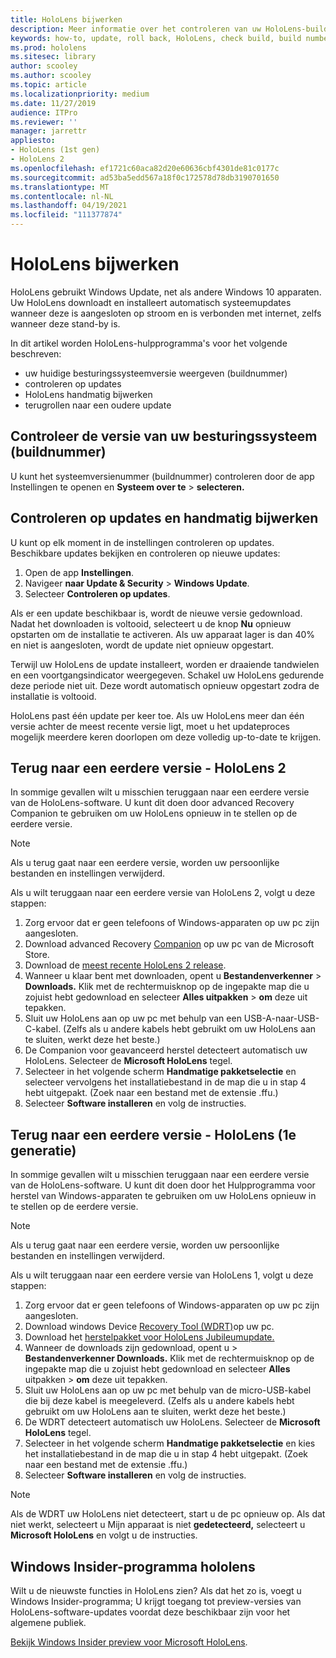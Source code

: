 ```yaml
---
title: HoloLens bijwerken
description: Meer informatie over het controleren van uw HoloLens-buildnummer, het up-to-date houden van apparaatupdates, het deelnemen aan het Insiders-programma en het terugdraaien van updates.
keywords: how-to, update, roll back, HoloLens, check build, build number
ms.prod: hololens
ms.sitesec: library
author: scooley
ms.author: scooley
ms.topic: article
ms.localizationpriority: medium
ms.date: 11/27/2019
audience: ITPro
ms.reviewer: ''
manager: jarrettr
appliesto:
- HoloLens (1st gen)
- HoloLens 2
ms.openlocfilehash: ef1721c60aca82d20e60636cbf4301de81c0177c
ms.sourcegitcommit: ad53ba5edd567a18f0c172578d78db3190701650
ms.translationtype: MT
ms.contentlocale: nl-NL
ms.lasthandoff: 04/19/2021
ms.locfileid: "111377874"
---
```

# <a name="update-hololens"></a>HoloLens bijwerken

HoloLens gebruikt Windows Update, net als andere Windows 10 apparaten. Uw HoloLens downloadt en installeert automatisch systeemupdates wanneer deze is aangesloten op stroom en is verbonden met internet, zelfs wanneer deze stand-by is.

In dit artikel worden HoloLens-hulpprogramma's voor het volgende beschreven:

- uw huidige besturingssysteemversie weergeven (buildnummer)
- controleren op updates
- HoloLens handmatig bijwerken
- terugrollen naar een oudere update

## <a name="check-your-operating-system-version-build-number"></a>Controleer de versie van uw besturingssysteem (buildnummer)

U kunt het systeemversienummer (buildnummer) controleren door de app Instellingen te openen en **Systeem over te**  >  **selecteren.**

## <a name="check-for-updates-and-manually-update"></a>Controleren op updates en handmatig bijwerken

U kunt op elk moment in de instellingen controleren op updates.  Beschikbare updates bekijken en controleren op nieuwe updates:

1. Open de app **Instellingen**.
1. Navigeer **naar Update & Security**  >  **Windows Update**.
1. Selecteer **Controleren op updates**.

Als er een update beschikbaar is, wordt de nieuwe versie gedownload. Nadat het downloaden is voltooid, selecteert u de knop **Nu** opnieuw opstarten om de installatie te activeren. Als uw apparaat lager is dan 40% en niet is aangesloten, wordt de update niet opnieuw opgestart.

Terwijl uw HoloLens de update installeert, worden er draaiende tandwielen en een voortgangsindicator weergegeven. Schakel uw HoloLens gedurende deze periode niet uit. Deze wordt automatisch opnieuw opgestart zodra de installatie is voltooid.

HoloLens past één update per keer toe.  Als uw HoloLens meer dan één versie achter de meest recente versie ligt, moet u het updateproces mogelijk meerdere keren doorlopen om deze volledig up-to-date te krijgen.

## <a name="go-back-to-a-previous-version---hololens-2"></a>Terug naar een eerdere versie - HoloLens 2

In sommige gevallen wilt u misschien teruggaan naar een eerdere versie van de HoloLens-software. U kunt dit doen door advanced Recovery Companion te gebruiken om uw HoloLens opnieuw in te stellen op de eerdere versie.

> [!NOTE]
> Als u terug gaat naar een eerdere versie, worden uw persoonlijke bestanden en instellingen verwijderd.

Als u wilt teruggaan naar een eerdere versie van HoloLens 2, volgt u deze stappen:

1. Zorg ervoor dat er geen telefoons of Windows-apparaten op uw pc zijn aangesloten.
1. Download advanced Recovery [Companion](https://www.microsoft.com/p/advanced-recovery-companion/9p74z35sfrs8?activetab=pivot:overviewtab) op uw pc van de Microsoft Store.
1. Download de [meest recente HoloLens 2 release](https://aka.ms/hololens2download).
1. Wanneer u klaar bent met downloaden, opent u **Bestandenverkenner**  >  **Downloads.** Klik met de rechtermuisknop op de ingepakte map die u zojuist hebt gedownload en selecteer **Alles uitpakken**  >  **om** deze uit tepakken.
1. Sluit uw HoloLens aan op uw pc met behulp van een USB-A-naar-USB-C-kabel. (Zelfs als u andere kabels hebt gebruikt om uw HoloLens aan te sluiten, werkt deze het beste.)
1. De Companion voor geavanceerd herstel detecteert automatisch uw HoloLens. Selecteer de **Microsoft HoloLens** tegel.
1. Selecteer in het volgende scherm **Handmatige pakketselectie** en selecteer vervolgens het installatiebestand in de map die u in stap 4 hebt uitgepakt. (Zoek naar een bestand met de extensie .ffu.)
1. Selecteer **Software installeren** en volg de instructies.

## <a name="go-back-to-a-previous-version---hololens-1st-gen"></a>Terug naar een eerdere versie - HoloLens (1e generatie)

In sommige gevallen wilt u misschien teruggaan naar een eerdere versie van de HoloLens-software. U kunt dit doen door het Hulpprogramma voor herstel van Windows-apparaten te gebruiken om uw HoloLens opnieuw in te stellen op de eerdere versie.

> [!NOTE]
> Als u terug gaat naar een eerdere versie, worden uw persoonlijke bestanden en instellingen verwijderd.

Als u wilt teruggaan naar een eerdere versie van HoloLens 1, volgt u deze stappen:

1. Zorg ervoor dat er geen telefoons of Windows-apparaten op uw pc zijn aangesloten.
1. Download windows Device [Recovery Tool (WDRT)](https://support.microsoft.com/help/12379)op uw pc.
1. Download het [herstelpakket voor HoloLens Jubileumupdate.](https://aka.ms/hololensrecovery)
1. Wanneer de downloads zijn gedownload, opent u   >  **Bestandenverkenner Downloads.** Klik met de rechtermuisknop op de ingepakte map die u zojuist hebt gedownload en selecteer **Alles** uitpakken  >  **om** deze uit tepakken.
1. Sluit uw HoloLens aan op uw pc met behulp van de micro-USB-kabel die bij deze kabel is meegeleverd. (Zelfs als u andere kabels hebt gebruikt om uw HoloLens aan te sluiten, werkt deze het beste.)
1. De WDRT detecteert automatisch uw HoloLens. Selecteer de **Microsoft HoloLens** tegel.
1. Selecteer in het volgende scherm **Handmatige pakketselectie** en kies het installatiebestand in de map die u in stap 4 hebt uitgepakt. (Zoek naar een bestand met de extensie .ffu.)
1. Selecteer **Software installeren** en volg de instructies.

> [!NOTE]
> Als de WDRT uw HoloLens niet detecteert, start u de pc opnieuw op. Als dat niet werkt, selecteert u Mijn apparaat is niet **gedetecteerd,** selecteert u **Microsoft HoloLens** en volgt u de instructies.

## <a name="windows-insider-program-on-hololens"></a>Windows Insider-programma hololens

Wilt u de nieuwste functies in HoloLens zien?  Als dat het zo is, voegt u Windows Insider-programma; U krijgt toegang tot preview-versies van HoloLens-software-updates voordat deze beschikbaar zijn voor het algemene publiek.

[Bekijk Windows Insider preview voor Microsoft HoloLens](hololens-insider.md).
